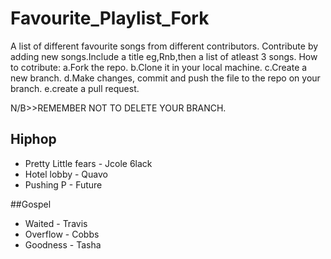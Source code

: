 # Favourite_Playlist_Fork
A list of different favourite songs from different contributors.
Contribute by adding new songs.Include a title eg,Rnb,then a list of atleast 3 songs.
How to cotribute:
a.Fork the repo.
b.Clone it in your local machine.
c.Create a new branch.
d.Make changes, commit and push the file to the repo on your branch.
e.create a pull request.

N/B>>REMEMBER NOT TO DELETE YOUR BRANCH.

## Hiphop
- Pretty Little fears - Jcole 6lack
- Hotel lobby - Quavo
- Pushing P - Future

##Gospel
- Waited - Travis
- Overflow - Cobbs
- Goodness - Tasha


